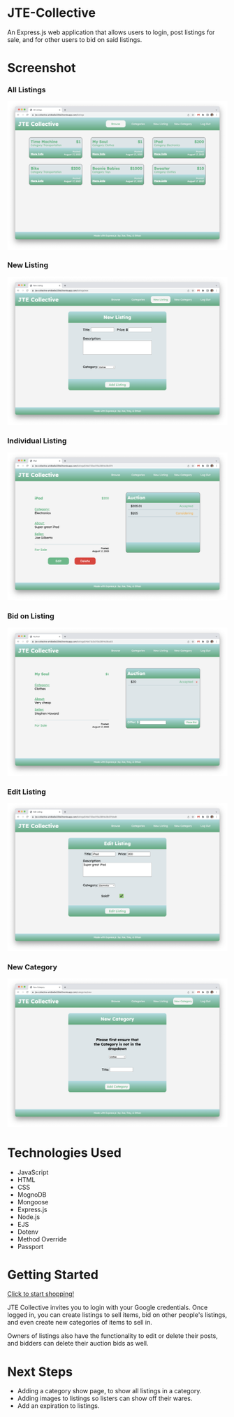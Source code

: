 # JTE-Collective
An Express.js web application that allows users to login, post listings for sale, and for other users to bid on said listings.

# Screenshot

### All Listings
<img src="assets/index.png">

### New Listing
<img src="assets/new.png">

### Individual Listing
<img src="assets/show_listing.png">

### Bid on Listing
<img src="assets/show_auction.png">

### Edit Listing
<img src="assets/edit.png">

### New Category
<img src="assets/new_cat.png">

# Technologies Used

- JavaScript
- HTML
- CSS
- MognoDB
- Mongoose
- Express.js
- Node.js
- EJS
- Dotenv
- Method Override
- Passport

# Getting Started

[Click to start shopping!](https://jte-collective-a4dbe6e33fa8.herokuapp.com/)

JTE Collective invites you to login with your Google credentials.  Once logged in, you can create listings to sell items, bid on other people's listings, and even create new categories of items to sell in.

Owners of listings also have the functionality to edit or delete their posts, and bidders can delete their auction bids as well.

# Next Steps

- Adding a category show page, to show all listings in a category.
- Adding images to listings so listers can show off their wares.
- Add an expiration to listings.